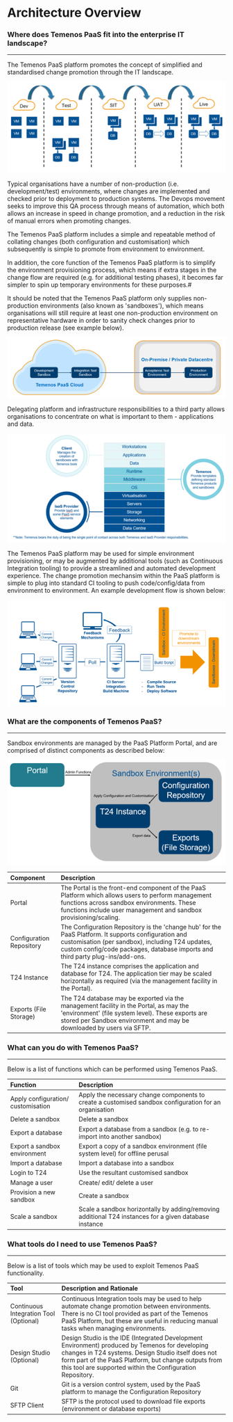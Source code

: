 # Architecture Overview

### **Where does Temenos PaaS fit into the enterprise IT landscape?**

----------
The Temenos PaaS platform promotes the concept of simplified and standardised change promotion through the IT landscape.

![](./images/architecture-arrows.png)

Typical organisations have a number of non-production (i.e. development/test) environments, where changes are implemented and checked prior to deployment to production systems.  The Devops movement seeks to improve this QA process through means of automation, which both allows an increase in speed in change promotion, and a reduction in the risk of manual errors when promoting changes.

The Temenos PaaS platform includes a simple and repeatable method of collating changes (both configuration and customisation) which subsequently is simple to promote from environment to environment.

In addition, the core function of the Temenos PaaS platform is to simplify the environment provisioning process, which means if extra stages in the change flow are required (e.g. for additional testing phases), it becomes far simpler to spin up temporary environments for these purposes.#

It should be noted that the Temenos PaaS platform only supplies non-production environments (also known as 'sandboxes'), which means organisations will still require at least one non-production environment on representative hardware in order to sanity check changes prior to production release (see example below).


![](./images/architecture-paas-deploy.png)

Delegating platform and infrastructure responsibilities to a third party allows organisations to concentrate on what is important to them - applications and data.

![](./images/architecture-responsabilities.png)

The Temenos PaaS platform may be used for simple environment provisioning, or may be augmented by additional tools (such as Continuous Integration tooling) to provide a streamlined and automated development experience.  The change promotion mechansim within the PaaS platform is simple to plug into standard CI tooling to push code/config/data from environment to environment.  An example development flow is shown below:

![](./images/architecture-process.png)

### **What are the components of Temenos PaaS?**

----------

Sandbox environments are managed by the PaaS Platform Portal, and are comprised of distinct components as described below:

![](./images/architecture-customer-facing-systems.png)

| Component  				| Description	| 
| :---  					| :---  	| 
| Portal			|	The Portal is the front-end component of the PaaS Platform which allows users to perform management functions across sandbox environments.  These functions include user management and sandbox provisioning/scaling.| 
| Configuration Repository			|	The Configuration Repository is the 'change hub' for the PaaS Platform.  It supports configuration and customisation (per sandbox), including T24 updates, custom config/code packages, database imports and third party plug-ins/add-ons.|
| T24 Instance		|	The T24 instance comprises the application and database for T24.  The application tier may be scaled horizontally as required (via the management facility in the Portal).|
| Exports (File Storage)			|	The T24 database may be exported via the management facility in the Portal, as may the 'environment' (file system level). These exports are stored per Sandbox environment and may be downloaded by users via SFTP.|


### **What can you do with Temenos PaaS?**

----------

Below is a list of functions which can be performed using Temenos PaaS.

| Function  				| Description	| 
| :---  					| :---  	| 
| Apply configuration/ customisation	|	Apply the necessary change components to create a customised sandbox configuration for an organisation| 
| Delete a sandbox|	Delete a sandbox | 
| Export a database	|	Export a database from a sandbox (e.g. to re-import into another sandbox)| 
| Export a sandbox environment	|	Export a copy of a sandbox environment (file system level) for offline perusal| 
| Import a database|	Import a database into a sandbox| 
| Login to T24|	Use the resultant customised sandbox| 
| Manage a user|	Create/ edit/ delete a user| 
| Provision a new sandbox|	Create a sandbox| 
| Scale a sandbox|	Scale a sandbox horizontally by adding/removing additional T24 instances for a given database instance| 


### **What tools do I need to use Temenos PaaS?**

----------

Below is a list of tools which may be used to exploit Temenos PaaS functionality.

| Tool  				| Description and Rationale	| 
| :---  					| :---  	| 
| Continuous Integration Tool (Optional)	|	Continuous Integration tools may be used to help automate change promotion between environments.  There is no CI tool provided as part of the Temenos PaaS Platform, but these are useful in reducing manual tasks when managing environments.| 
| Design Studio (Optional)|	Design Studio is the IDE (Integrated Development Environment) produced by Temenos for developing changes in T24 systems.  Design Studio itself does not form part of the PaaS Platform, but change outputs from this tool are supported within the Configuration Repository. | 
| Git|	Git is a version control system, used by the PaaS platform to manage the Configuration Repository | 
| SFTP Client|	SFTP is the protocol used to download file exports (environment or database exports) | 